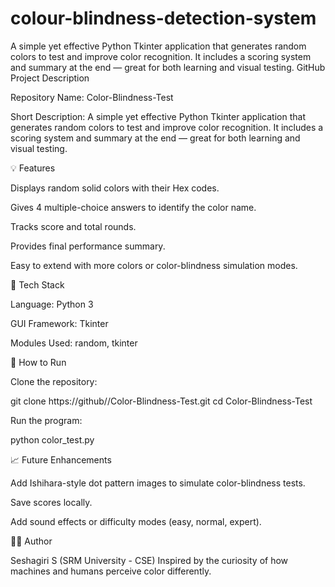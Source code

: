 # colour-blindness-detection-system
A simple yet effective Python Tkinter application that generates random colors to test and improve color recognition. It includes a scoring system and summary at the end — great for both learning and visual testing.
GitHub Project Description

Repository Name: Color-Blindness-Test

Short Description:
A simple yet effective Python Tkinter application that generates random colors to test and improve color recognition. It includes a scoring system and summary at the end — great for both learning and visual testing.

💡 Features

Displays random solid colors with their Hex codes.

Gives 4 multiple-choice answers to identify the color name.

Tracks score and total rounds.

Provides final performance summary.

Easy to extend with more colors or color-blindness simulation modes.

🧰 Tech Stack

Language: Python 3

GUI Framework: Tkinter

Modules Used: random, tkinter

🚀 How to Run

Clone the repository:

git clone https://github//Color-Blindness-Test.git
cd Color-Blindness-Test


Run the program:

python color_test.py

📈 Future Enhancements

Add Ishihara-style dot pattern images to simulate color-blindness tests.

Save scores locally.

Add sound effects or difficulty modes (easy, normal, expert).

🧑‍💻 Author

Seshagiri S (SRM University - CSE)
Inspired by the curiosity of how machines and humans perceive color differently.
